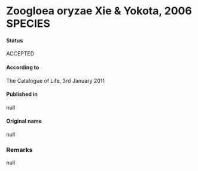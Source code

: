 # Zoogloea oryzae Xie & Yokota, 2006 SPECIES

#### Status
ACCEPTED

#### According to
The Catalogue of Life, 3rd January 2011

#### Published in
null

#### Original name
null

### Remarks
null